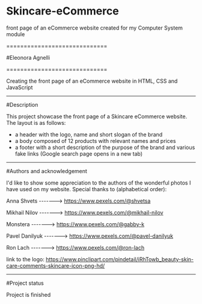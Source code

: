 # Skincare-eCommerce
front page of an eCommerce website created for my Computer System module

=============================

#Eleonora Agnelli

=============================


Creating the front page of an eCommerce website in HTML, CSS and JavaScript

---------------------------------------------------------------------

#Description

This project showcase the front page of a Skincare eCommerce website. 
The layout is as follows:
- a header with the logo, name and short slogan of the brand
- a body composed of 12 products with relevant names and prices
- a footer with a short description of the purpose of the brand and various fake links (Google search page opens in a new tab)

---------------------------------------------------------------------

#Authors and acknowledgement

I'd like to show some appreciation to the authors of the wonderful photos I have used on my website.
Special thanks to (alphabetical order): 

Anna Shvets        ------->  https://www.pexels.com/@shvetsa

Mikhail Nilov      ------->  https://www.pexels.com/@mikhail-nilov

Monstera           ------->  https://www.pexels.com/@gabby-k

Pavel Danilyuk     ------->  https://www.pexels.com/@pavel-danilyuk

Ron Lach           ------->  https://www.pexels.com/@ron-lach

link to the logo: https://www.pinclipart.com/pindetail/iRhTowb_beauty-skin-care-comments-skincare-icon-png-hd/

---------------------------------------------------------------------

#Project status

Project is finished
